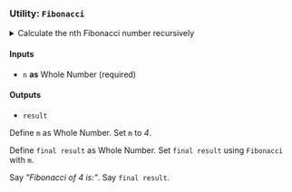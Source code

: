 ### **Utility**: `Fibonacci`

<details>
<summary>Calculate the nth Fibonacci number recursively</summary>

> If `n` is less than or equal to _1_:
>
> > Give back `n`.
> > Else:
> > Define `n_minus_1` as Whole Number.
> > Set `n_minus_1` to `n` - _1_.
> > Define `n_minus_2` as Whole Number.
> > Set `n_minus_2` to `n` - _2_.
> > Define `fib_1` as Whole Number.
> > Set `fib_1` using `Fibonacci` with `n_minus_1`.
> > Define `fib_2` as Whole Number.
> > Set `fib_2` using `Fibonacci` with `n_minus_2`.
> > Define `result` as Whole Number.
> > Set `result` to `fib_1` + `fib_2`.
> > Give back `result`.

</details>

#### Inputs

- `n` **as** Whole Number (required)

#### Outputs

- `result`

Define `m` as Whole Number.
Set `m` to _4_.

Define `final result` as Whole Number.
Set `final result` using `Fibonacci` with `m`.

Say _"Fibonacci of 4 is:"_.
Say `final result`.
